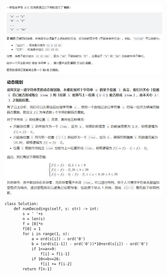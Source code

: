 ![algo13](./images/algo13.jpg)

![algo14](./images/algo14.jpg)

```
class Solution:
    def numDecodings(self, s: str) -> int:
        s = ' '+s
        n = len(s)
        f = [0]*n
        f[0] = 1
        for i in range(1, n):
            a = ord(s[i]) - ord('0')
            b = (ord(s[i-1]) - ord('0'))*10+ord(s[i]) - ord('0')
            if 1<=a<=9:
                f[i] = f[i-1]
            if 10<=b<=26:
                f[i] += f[i-2]
        return f[n-1]
```